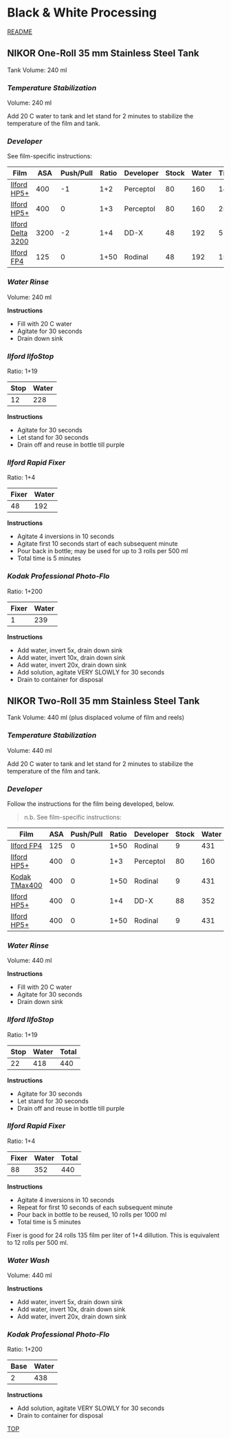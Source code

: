 # Black & White Processing

[README](../README.md)

## NIKOR One-Roll 35 mm Stainless Steel Tank

Tank Volume: 240 ml

### *Temperature Stabilization*

Volume: 240 ml

Add 20 C water to tank and let stand for 2 minutes to stabilize the temperature of the film and tank.

### *Developer*

See film-specific instructions:

| Film                               | ASA | Push/Pull | Ratio | Developer | Stock | Water | Time |
|------------------------------------|-----|-----------|-------|-----------|-------|-------|------|
| [Ilford HP5+](Ilford/ILFORD_HP5Plus.md)   | 400 |   -1      |  1+2  | Perceptol |  80   |  160  | 14.5 |
| [Ilford HP5+](Ilford/ILFORD_HP5Plus.md)   | 400 |    0      |  1+3  | Perceptol |  80   |  160  | 25   |
| [Ilford Delta 3200](Ilford/ILFORD_DELTA_3200.md) | 3200 | -2 | 1+4  | DD-X      |  48   |  192  |  5   |
| [Ilford FP4](Ilford/ILFORD_FP4.md)        | 125 |    0      |  1+50 | Rodinal   |  48   |  192  | 15   |

### *Water Rinse*

Volume: 240 ml

**Instructions**

- Fill with 20 C water
- Agitate for 30 seconds
- Drain down sink

### *Ilford IlfoStop*

Ratio: 1+19

| Stop  | Water |
|-------|-------|
|  12   |  228  |

**Instructions**

- Agitate for 30 seconds
- Let stand for 30 seconds
- Drain off and reuse in bottle till purple

### *Ilford Rapid Fixer*

Ratio: 1+4

| Fixer | Water |
|-------|-------|
|  48   |  192  |

**Instructions**

- Agitate 4 inversions in 10 seconds
- Agitate first 10 seconds start of each subsequent minute
- Pour back in bottle; may be used for up to 3 rolls per 500 ml
- Total time is 5 minutes

### *Kodak Professional Photo-Flo*

Ratio: 1+200

| Fixer | Water |
|-------|-------|
|  1    |  239  |

**Instructions**

- Add water, invert 5x, drain down sink
- Add water, invert 10x, drain down sink
- Add water, invert 20x, drain down sink
- Add solution, agitate VERY SLOWLY for 30 seconds
- Drain to container for disposal

## NIKOR Two-Roll 35 mm Stainless Steel Tank

Tank Volume: 440 ml (plus displaced volume of film and reels)

### *Temperature Stabilization*

Volume: 440 ml

Add 20 C water to tank and let stand for 2 minutes to stabilize the temperature of the film and tank.

### *Developer*

Follow the instructions for the film being developed, below.

> n.b. See film-specific instructions:

| Film                               | ASA | Push/Pull | Ratio | Developer | Stock | Water | Time |
|------------------------------------|-----|-----------|-------|-----------|-------|-------|------|
| [Ilford FP4](Ilford/ILFORD_FP4.md)        | 125 |    0      |  1+50 | Rodinal   |   9   |  431  | 15   |
| [Ilford HP5+](Ilford/ILFORD_HP5Plus.md)   | 400 |    0      |  1+3  | Perceptol |  80   |  160  | 25   |
| [Kodak TMax400](Kodak/KODAK_TMAX_400.md)       | 400 |    0      |  1+50 | Rodinal   |   9   |  431  | 12   |
| [Ilford HP5+](Ilford/ILFORD_HP5Plus.md)   | 400 |    0      |  1+4  | DD-X      |  88   |  352  | 9    |
| [Ilford HP5+](Ilford/ILFORD_HP5Plus.md)   | 400 |    0      |  1+50 | Rodinal   |   9   |  431  | 11   |

### *Water Rinse*

Volume: 440 ml

**Instructions**

- Fill with 20 C water
- Agitate for 30 seconds
- Drain down sink

### *Ilford IlfoStop*

Ratio: 1+19

| Stop  | Water | Total |
|-------|-------|-------|
|  22   |  418  |  440  |

**Instructions**

- Agitate for 30 seconds
- Let stand for 30 seconds
- Drain off and reuse in bottle till purple

### *Ilford Rapid Fixer*

Ratio: 1+4

| Fixer | Water | Total |
|-------|-------|-------|
|  88   |  352  |  440  |

**Instructions**

- Agitate 4 inversions in 10 seconds
- Repeat for first 10 seconds of each subsequent minute
- Pour back in bottle to be reused, 10 rolls per 1000 ml
- Total time is 5 minutes

Fixer is good for 24 rolls 135 film per liter of 1+4 dillution.
This is equivalent to 12 rolls per 500 ml.

### *Water Wash*

Volume: 440 ml

**Instructions**

- Add water, invert 5x, drain down sink
- Add water, invert 10x, drain down sink
- Add water, invert 20x, drain down sink

### *Kodak Professional Photo-Flo*

Ratio: 1+200

| Base  | Water |
|-------|-------|
|  2    |  438  |

**Instructions**

- Add solution, agitate VERY SLOWLY for 30 seconds
- Drain to container for disposal

[TOP](#processing)